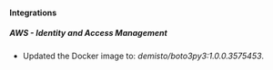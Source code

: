 
#### Integrations

##### AWS - Identity and Access Management

- Updated the Docker image to: *demisto/boto3py3:1.0.0.3575453*.

